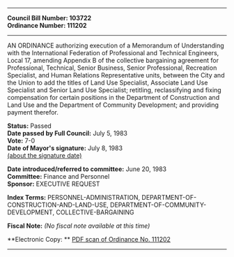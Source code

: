 * * * * *  
  
**Council Bill Number: [](#h0)[](#h2)103722**   
**Ordinance Number: 111202**  
  
* * * * *  
  
AN ORDINANCE authorizing execution of a Memorandum of Understanding with the International Federation of Professional and Technical Engineers, Local 17, amending Appendix B of the collective bargaining agreement for Professional, Technical, Senior Business, Senior Professional, Recreation Specialist, and Human Relations Representative units, between the City and the Union to add the titles of Land Use Specialist, Associate Land Use Specialist and Senior Land Use Specialist; retitling, reclassifying and fixing compensation for certain positions in the Department of Construction and Land Use and the Department of Community Development; and providing payment therefor.  
  
**Status:** Passed   
**Date passed by Full Council:** July 5, 1983   
**Vote:** 7-0   
**Date of Mayor's signature:** July 8, 1983   
[(about the signature date)](/~public/approvaldate.htm)   
  
  
**Date introduced/referred to committee:** June 20, 1983   
**Committee:** Finance and Personnel   
**Sponsor:** EXECUTIVE REQUEST   
  
**Index Terms:** PERSONNEL-ADMINISTRATION, DEPARTMENT-OF-CONSTRUCTION-AND-LAND-USE, DEPARTMENT-OF-COMMUNITY-DEVELOPMENT, COLLECTIVE-BARGAINING  
  
**Fiscal Note:** *(No fiscal note available at this time)*  
  
**Electronic Copy: ** [PDF scan of Ordinance No. 111202](/~archives/Ordinances/Ord_111202.pdf)  
  
* * * * *  
